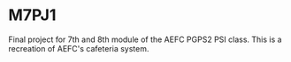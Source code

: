 # M7PJ1
Final project for 7th and 8th module of the AEFC PGPS2 PSI class. This is a recreation of AEFC's cafeteria system.
